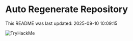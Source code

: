 # Auto Regenerate Repository

This README was last updated: 2025-09-10 10:09:15

 ![TryHackMe](https://tryhackme.com/badge/533634)